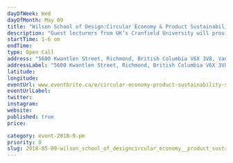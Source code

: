 ```yaml
---
dayOfWeek: Wed
dayOfMonth: May 09
title: "Wilson School of Design:Circular Economy & Product Sustainability: Student Edition"
description: "Guest lecturers from UK’s Cranfield University will provide participants with an interactive workshop leaving attendees with an understanding of what a circular economy is and how they can implement circular innovation to add new value to their studies. <br> <br> Participants will use state of the art tools and approaches to assess their current capability levels for the integration of circular economy principles into their learning. "
startTime: 1-6 om
endTime: 
type: Open Call
address: "5600 Kwantlen Street, Richmond, British Columbia V6X 3V8, Vancouver, BC, Canada"
addressLabel: "5600 Kwantlen Street, Richmond, British Columbia V6X 3V8"
latitude: 
longitude: 
eventUrl: www.eventbrite.ca/e/circular-economy-product-sustainability-student-edition-tickets-45121259903
eventUrlLabel: 
twitter: 
instagram: 
website: 
published: true
price: 

category: event-2018-9-pm
priority: 0
slug: 2018-05-09-wilson_school_of_designcircular_economy__product_sustainability_student_edition
---
```

